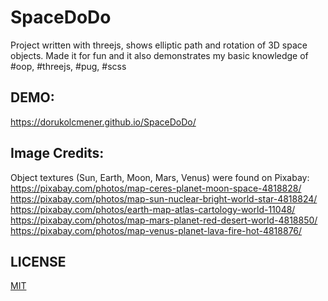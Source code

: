 # SpaceDoDo
Project written with threejs, shows elliptic path and rotation of 3D space objects. 
Made it for fun and it also demonstrates my basic knowledge of #oop, #threejs, #pug, #scss

## DEMO:
https://dorukolcmener.github.io/SpaceDoDo/

## Image Credits:
Object textures (Sun, Earth, Moon, Mars, Venus) were found on Pixabay:
https://pixabay.com/photos/map-ceres-planet-moon-space-4818828/
https://pixabay.com/photos/map-sun-nuclear-bright-world-star-4818824/
https://pixabay.com/photos/earth-map-atlas-cartology-world-11048/
https://pixabay.com/photos/map-mars-planet-red-desert-world-4818850/
https://pixabay.com/photos/map-venus-planet-lava-fire-hot-4818876/

## LICENSE
[MIT](LICENSE)
